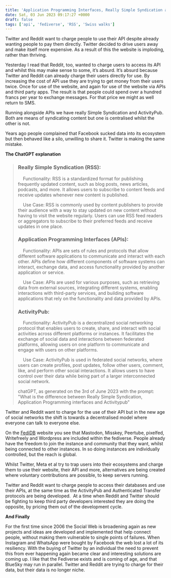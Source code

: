 ```yaml
---
title: 'Application Programming Interfaces, Really Simple Syndication and the Open Protocols'
date: Sat, 03 Jun 2023 09:17:27 +0000
draft: false
tags: ['api', 'fediverse', 'RSS', 'Swiss walks']
---
```


Twitter and Reddit want to charge people to use their API despite already wanting people to pay them directly. Twitter decided to drive users away and make itself more expensive. As a result of this the website is imploding, rather than thriving. 

Yesterday I read that Reddit, too, wanted to charge users to access its API and whilst this may make sense to some, it’s absurd. It’s absurd because Twitter and Reddit can already charge their users directly for use. By increasing the cost of API use they are trying to get money from their users twice. Once for use of the website, and again for use of the website via APIs and third party apps. The result is that people could spend over a hundred francs per year to exchange messages. For that price we might as well return to SMS. 

Running alongside APIs we have really Simple Syndication and ActivityPub. Both are means of syndicating content but one is centralised whilst the other is not. 

Years ago people complained that Facebook sucked data into its ecosystem but then behaved like a silo, unwilling to share it. Twitter is making the same mistake. 

**The ChatGPT explanation**

> ### Really Simple Syndication (RSS):
> 
>     Functionality: RSS is a standardized format for publishing frequently updated content, such as blog posts, news articles, podcasts, and more. It allows users to subscribe to content feeds and receive updates whenever new content is published.
> 
>     Use Case: RSS is commonly used by content publishers to provide their audience with a way to stay updated on new content without having to visit the website regularly. Users can use RSS feed readers or aggregators to subscribe to their preferred feeds and receive updates in one place.
> 
> ### Application Programming Interfaces (APIs):
> 
>     Functionality: APIs are sets of rules and protocols that allow different software applications to communicate and interact with each other. APIs define how different components of software systems can interact, exchange data, and access functionality provided by another application or service.
> 
>     Use Case: APIs are used for various purposes, such as retrieving data from external sources, integrating different systems, enabling interactions with third-party services, and building software applications that rely on the functionality and data provided by APIs.
> 
> ### ActivityPub:
> 
>     Functionality: ActivityPub is a decentralized social networking protocol that enables users to create, share, and interact with social activities across different platforms or instances. It facilitates the exchange of social data and interactions between federated platforms, allowing users on one platform to communicate and engage with users on other platforms.
> 
>     Use Case: ActivityPub is used in federated social networks, where users can create profiles, post updates, follow other users, comment, like, and perform other social interactions. It allows users to have control over their data while being part of a larger interconnected social network.
> 
> chatGPT, as generated on the 3rd of June 2023 with the prompt: "What is the difference between Really Simple Syndication, Application Programming interfaces and Activitypub"

Twitter and Reddit want to charge for the use of their API but in the new age of social networks the shift is towards a decentralised model where everyone can talk to everyone else. 

On the [FediDB](https://fedidb.org/) website you see that Mastodon, Misskey, Peertube, pixelfed, Writefreely and Wordpress are included within the fediverse. People already have the freedom to join the instance and community that they want, whilst being connected to other instances. In so doing instances are individually controlled, but the reach is global. 

Whilst Twitter, Meta et al try to trap users into their ecosystems and charge them to use their website, their API and more, alternatives are being created where voluntary contributions are possible, to keep servers running. 

Twitter and Reddit want to charge people to access their databases and use their APIs, at the same time as the ActivityPub and Authenticated Transfer protocols are being developed.  At a time when Reddit and Twitter should be fighting to keep third party developers interested they are doing the opposite, by pricing them out of the development cycle. 

**And Finally**

For the first time since 2006 the Social Web is broadening again as new projects and ideas are developed and implemented that help connect people, without making them vulnerable to single points of failures. When Instagram and WhatsApp were bought by Facebook the web lost a lot of its resiliency. With the buying of Twitter by an individual the need to prevent this from ever happening again became clear and interesting solutions are coming up. I like that the Fediverse exists and is coming of age, and that BlueSky may run in parallel. Twitter and Reddit are trying to charge for their data, but their data is no longer niche.